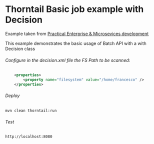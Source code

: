 Thorntail Basic job example with Decision
=====================================

Example taken from [Practical Enterprise & Microsevices development](http://www.itbuzzpress.com/ebooks/java-ee-7-development-on-wildfly.html)

This example demonstrates the basic usage of Batch API with a with Decision class

###### Configure in the decision.xml file the FS Path to be scanned:
```xml
	<properties>
		<property name="filesystem" value="/home/francesco" />
	</properties>
```

###### Deploy
```shell
mvn clean thorntail:run
```
###### Test
```shell
http://localhost:8080 
```
 
 
 
